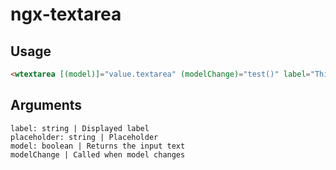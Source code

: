 # ngx-textarea

## Usage
```html
<wtextarea [(model)]="value.textarea" (modelChange)="test()" label="This is a label text for textarea" placeholder="This is a placeholder text for textarea"></wtextarea>
```

## Arguments
```
label: string | Displayed label
placeholder: string | Placeholder
model: boolean | Returns the input text
modelChange | Called when model changes
```
